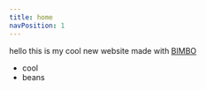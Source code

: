 ```yaml
---
title: home
navPosition: 1
---
```


hello this is my cool new website made with [BIMBO](bimbo.com)

- cool
- beans